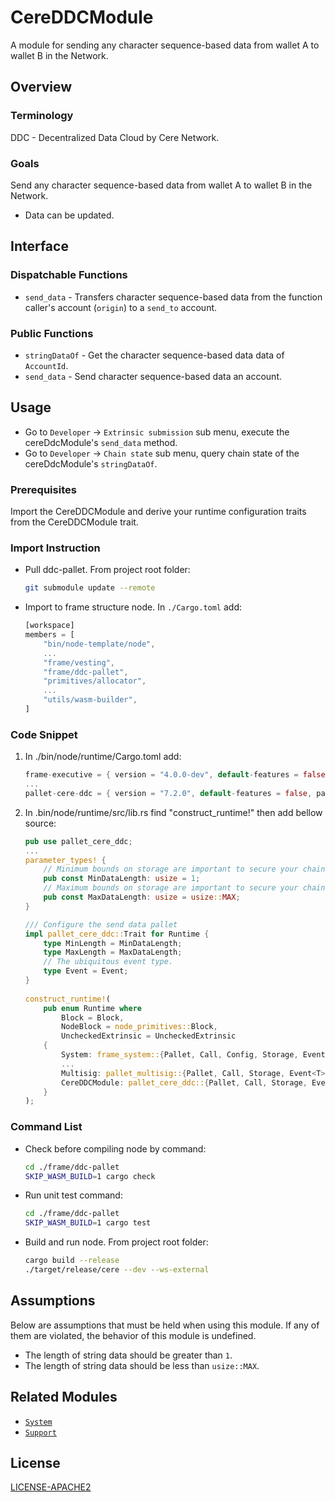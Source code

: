 # CereDDCModule

A module for sending any character sequence-based data from wallet A to wallet B in the Network.

## Overview

### Terminology

DDC - Decentralized Data Cloud by Cere Network.

### Goals

Send any character sequence-based data from wallet A to wallet B in the Network.
* Data can be updated.

## Interface

### Dispatchable Functions

* `send_data` - Transfers character sequence-based data from the function caller's account (`origin`) to a `send_to` account.

### Public Functions

* `stringDataOf` - Get the character sequence-based data data of `AccountId`.
* `send_data` - Send character sequence-based data an account.

## Usage

* Go to `Developer` -> `Extrinsic submission` sub menu, execute the cereDdcModule's `send_data` method.
* Go to `Developer` -> `Chain state` sub menu, query chain state of the cereDdcModule's `stringDataOf`.

### Prerequisites

Import the CereDDCModule and derive your runtime configuration traits from the CereDDCModule trait.

### Import Instruction

* Pull ddc-pallet. From project root folder:
    ```bash
    git submodule update --remote
    ```

* Import to frame structure node. In `./Cargo.toml` add:
    ```rust
    [workspace]
    members = [
    	"bin/node-template/node",
    	...
    	"frame/vesting",
    	"frame/ddc-pallet",
    	"primitives/allocator",
    	...
    	"utils/wasm-builder",
    ]
    ```

### Code Snippet

1. In ./bin/node/runtime/Cargo.toml add:
    ```rust
    frame-executive = { version = "4.0.0-dev", default-features = false, path = "../../../frame/executive" }
    ...
    pallet-cere-ddc = { version = "7.2.0", default-features = false, path = "../../../frame/ddc-pallet" }
    ```

1. In .bin/node/runtime/src/lib.rs find "construct_runtime!" then add bellow source:
    ```rust
    pub use pallet_cere_ddc;
    ...
    parameter_types! {
    	// Minimum bounds on storage are important to secure your chain.
    	pub const MinDataLength: usize = 1;
    	// Maximum bounds on storage are important to secure your chain.
    	pub const MaxDataLength: usize = usize::MAX;
    }
    
    /// Configure the send data pallet
    impl pallet_cere_ddc::Trait for Runtime {
    	type MinLength = MinDataLength;
    	type MaxLength = MaxDataLength;
    	// The ubiquitous event type.
    	type Event = Event;
    }
      
    construct_runtime!(
    	pub enum Runtime where
    		Block = Block,
    		NodeBlock = node_primitives::Block,
    		UncheckedExtrinsic = UncheckedExtrinsic
    	{
    		System: frame_system::{Pallet, Call, Config, Storage, Event<T>},
            ...
            Multisig: pallet_multisig::{Pallet, Call, Storage, Event<T>},
            CereDDCModule: pallet_cere_ddc::{Pallet, Call, Storage, Event<T>},
    	}
    );
    ```

### Command List
* Check before compiling node by command:
    ```bash
    cd ./frame/ddc-pallet
    SKIP_WASM_BUILD=1 cargo check
    ```

* Run unit test command:
    ```bash
    cd ./frame/ddc-pallet
    SKIP_WASM_BUILD=1 cargo test
    ```

* Build and run node. From project root folder:
    ```bash
    cargo build --release
    ./target/release/cere --dev --ws-external
    ```

## Assumptions

Below are assumptions that must be held when using this module.  If any of
them are violated, the behavior of this module is undefined.
* The length of string data should be greater than `1`.
* The length of string data should be less than `usize::MAX`.

## Related Modules

* [`System`](https://docs.rs/frame-system/latest/frame_system/)
* [`Support`](https://docs.rs/frame-support/latest/frame_support/)

## License

[LICENSE-APACHE2](LICENSE-APACHE2)
